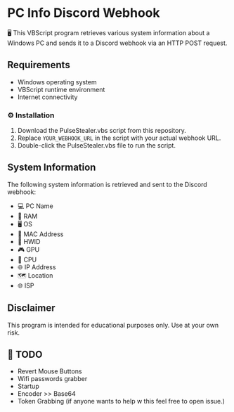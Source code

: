 # PC Info Discord Webhook

🖥️ This VBScript program retrieves various system information about a Windows PC and sends it to a Discord webhook via an HTTP POST request.

## Requirements

- Windows operating system
- VBScript runtime environment
- Internet connectivity

### ⚙️ Installation
1. Download the PulseStealer.vbs script from this repository.
2. Replace `YOUR_WEBHOOK_URL` in the script with your actual webhook URL.
3. Double-click the PulseStealer.vbs file to run the script.

## System Information

The following system information is retrieved and sent to the Discord webhook:

- 💻 PC Name
- 🧮 RAM
- 🖥️ OS
- 📝 MAC Address
- 🔑 HWID
- 🎮 GPU
- 🧠 CPU
- 🌐 IP Address
- 🗺️ Location
- 🌐 ISP

## Disclaimer

This program is intended for educational purposes only. Use at your own risk.

## 📝 TODO
- Revert Mouse Buttons
- Wifi passwords grabber
- Startup
- Encoder >> Base64
- Token Grabbing (if anyone wants to help w this feel free to open issue.)


